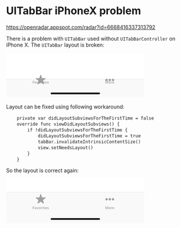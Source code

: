 # UITabBar iPhoneX problem

https://openradar.appspot.com/radar?id=6668416337313792

There is a problem with `UITabBar` used without `UITabBarController` on iPhone X. The `UITabBar` layout is broken:

![broken](imgs/broken.png)

Layout can be fixed using following workaround:

```
    private var didLayoutSubviewsForTheFirstTime = false
    override func viewDidLayoutSubviews() {
        if !didLayoutSubviewsForTheFirstTime {
            didLayoutSubviewsForTheFirstTime = true
            tabBar.invalidateIntrinsicContentSize()
            view.setNeedsLayout()
        }
    }
```

So the layout is correct again:

![ok](imgs/ok.png)

